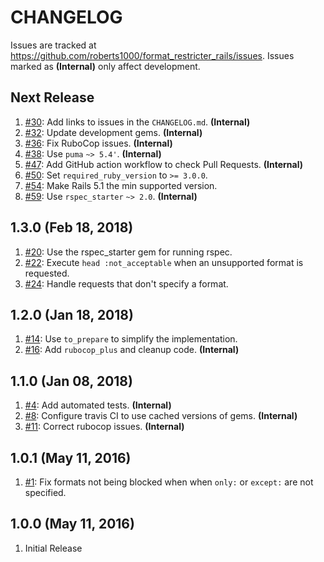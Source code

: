 # CHANGELOG

Issues are tracked at https://github.com/roberts1000/format_restricter_rails/issues. Issues marked as **(Internal)** only affect development.

## Next Release

1. [#30](../../issues/30): Add links to issues in the `CHANGELOG.md`. **(Internal)**
1. [#32](../../issues/32): Update development gems. **(Internal)**
1. [#36](../../issues/36): Fix RuboCop issues. **(Internal)**
1. [#38](../../issues/38): Use `puma` `~> 5.4'`. **(Internal)**
1. [#47](../../issues/47): Add GitHub action workflow to check Pull Requests. **(Internal)**
1. [#50](../../issues/50): Set `required_ruby_version` to `>= 3.0.0`.
1. [#54](../../issues/54): Make Rails 5.1 the min supported version.
1. [#59](../../issues/59): Use `rspec_starter` `~> 2.0`. **(Internal)**

## 1.3.0 (Feb 18, 2018)

1. [#20](../../issues/20): Use the rspec_starter gem for running rspec.
1. [#22](../../issues/22): Execute `head :not_acceptable` when an unsupported format is requested.
1. [#24](../../issues/24): Handle requests that don't specify a format.

## 1.2.0 (Jan 18, 2018)

1. [#14](../../issues/14): Use `to_prepare` to simplify the implementation.
1. [#16](../../issues/16): Add `rubocop_plus` and cleanup code. **(Internal)**

## 1.1.0 (Jan 08, 2018)

1. [#4](../../issues/4): Add automated tests. **(Internal)**
1. [#8](../../issues/8): Configure travis CI to use cached versions of gems. **(Internal)**
1. [#11](../../issues/11): Correct rubocop issues. **(Internal)**

## 1.0.1 (May 11, 2016)

1. [#1](../../issues/1): Fix formats not being blocked when when `only:` or `except:` are not specified.

## 1.0.0 (May 11, 2016)

1. Initial Release
